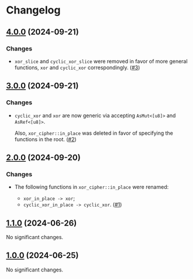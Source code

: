 # Changelog

<!-- changelogging: start -->

## [4.0.0](https://github.com/GDPSApp/xor-cipher/tree/v4.0.0) (2024-09-21)

### Changes

- `xor_slice` and `cyclic_xor_slice` were removed in favor of more general functions,
  `xor` and `cyclic_xor` correspondingly.
  ([#3](https://github.com/GDPSApp/xor-cipher/pull/3))

## [3.0.0](https://github.com/GDPSApp/xor-cipher/tree/v3.0.0) (2024-09-21)

### Changes

- `cyclic_xor` and `xor` are now generic via accepting `AsMut<[u8]>` and `AsRef<[u8]>`.

  Also, `xor_cipher::in_place` was deleted in favor of specifying the functions in the root.
  ([#2](https://github.com/GDPSApp/xor-cipher/pull/2))

## [2.0.0](https://github.com/GDPSApp/xor-cipher/tree/v2.0.0) (2024-09-20)

### Changes

- The following functions in `xor_cipher::in_place` were renamed:

  - `xor_in_place -> xor`;
  - `cyclic_xor_in_place -> cyclic_xor`.
  ([#1](https://github.com/GDPSApp/xor-cipher/pull/1))

## [1.1.0](https://github.com/GDPSApp/xor-cipher/tree/v1.1.0) (2024-06-26)

No significant changes.

## [1.0.0](https://github.com/GDPSApp/xor-cipher/tree/v1.0.0) (2024-06-25)

No significant changes.
